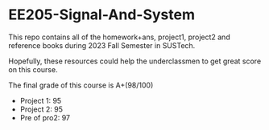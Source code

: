 # EE205-Signal-And-System
This repo contains all of the homework+ans, project1, project2 and reference books during 2023 Fall Semester in SUSTech.

Hopefully, these resources could help the underclassmen to get great score on this course.

The final grade of this course is A+(98/100)
- Project 1: 95
- Project 2: 95
- Pre of pro2: 97

